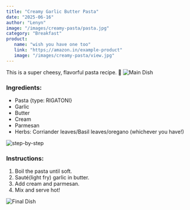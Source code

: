 ```yaml
---
title: "Creamy Garlic Butter Pasta"
date: "2025-06-16"
author: "Lenyn"
image: "/images/creamy-pasta/pasta.jpg"
category: "Breakfast"
product:
   name: "wish you have one too"
   link: "https;//amazon.in/example-product"
   image: "/images/creamy-pasta/view.jpg"
---
```

This is a super cheesy, flavorful pasta recipe. 🧀
![Main Dish](/images/creamy-pasta/creamy_pasta.jpg)

### Ingredients:
- Pasta {type: RIGATONI}
- Garlic
- Butter
- Cream
- Parmesan
- Herbs: Corriander leaves/Basil leaves/oregano (whichever you have!)

![step-by-step](/images/creamy-pasta/steps.gif)

### Instructions:
1. Boil the pasta until soft.
2. Sauté(light fry) garlic in butter.
3. Add cream and parmesan.
4. Mix and serve hot!

![Final Dish](/images/creamy-pasta/main.jpg)